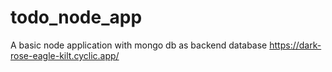 # todo_node_app
A basic node application with mongo db as backend database
https://dark-rose-eagle-kilt.cyclic.app/
